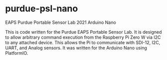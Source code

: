 # purdue-psl-nano
EAPS Purdue Portable Sensor Lab 2021 Arduino Nano

This is code written for the Purdue EAPS Portable Sensor Lab. It is designed to allow arbitrary command execution from the Raspberry Pi Zero W via I2C to any attached device. This allows the Pi to communicate with SDI-12, I2C, UART, and Analog sensors. It was written for the Arduino Nano using PlatformIO. 
